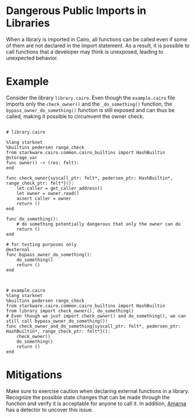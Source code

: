# Dangerous Public Imports in Libraries

When a library is imported in Cairo, all functions can be called even if some of them are not declared in the import statement. As a result, it is possible to call functions that a developer may think is unexposed, leading to unexpected behavior.

# Example

Consider the library `library.cairo`. Even though the `example.cairo` file imports only the `check_owner()` and the `_do_something()` function, the `bypass_owner_do_something()` function is still exposed and can thus be called, making it possible to circumvent the owner check.

```cairo

# library.cairo

%lang starknet
%builtins pedersen range_check
from starkware.cairo.common.cairo_builtins import HashBuiltin
@storage_var
func owner() -> (res: felt):
end

func check_owner{syscall_ptr: felt*, pedersen_ptr: HashBuiltin*, range_check_ptr: felt*}():
    let caller = get_caller_address()
    let owner = owner.read()
    assert caller = owner
    return ()
end

func do_something():
    # do something potentially dangerous that only the owner can do
    return ()
end

# for testing purposes only
@external
func bypass_owner_do_something():
    do_something()
    return ()
end



# example.cairo
%lang starknet
%builtins pedersen range_check
from starkware.cairo.common.cairo_builtins import HashBuiltin
from library import check_owner(), do_something()
# Even though we just import check_owner() and do_something(), we can still call bypass_owner_do_something()!
func check_owner_and_do_something{syscall_ptr: felt*, pedersen_ptr: HashBuiltin*, range_check_ptr: felt*}():
    check_owner()
    do_something()
    return ()
end
```

# Mitigations

Make sure to exercise caution when declaring external functions in a library. Recognize the possible state changes that can be made through the function and verify it is acceptable for anyone to call it. In addition, [Amarna](https://github.com/crytic/amarna) has a detector to uncover this issue. 


